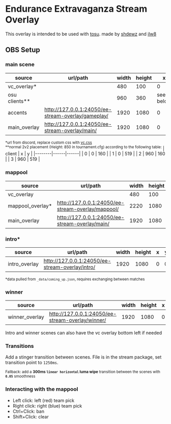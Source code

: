 # Endurance Extravaganza Stream Overlay

This overlay is intended to be used with [tosu](https://github.com/KotRikD/tosu). made by [shdewz](https://github.com/shdewz/4wc-stream-overlay) and [ilw8](https://github.com/ILW8)

## OBS Setup

### main scene  
| source        | url/path                                            | width | height | x         | y         |
|---------------|-----------------------------------------------------|-------|--------|-----------|-----------|
| vc_overlay*   |                                                     | 480   | 100    | 0         | 880       |
| osu clients** |                                                     | 960   | 360    | see below | see below |
| accents       | http://127.0.0.1:24050/ee-stream-overlay/gameplay/  | 1920  | 1080   | 0         | 0         |
| main_overlay  | http://127.0.0.1:24050/ee-stream-overlay/main/      | 1920  | 1080   | 0         | 0         |

<sup>*url from discord, replace custom css with [vc.css](vc.css)</sup><br>
<sup>**normal 2v2 placement (Height: 850 in tournament.cfg) according to the following table:</sup>
| client | x    | y    | 
|--------|------|------|
| 0      | 0    | 160  |
| 1      | 0    | 519  |
| 2      | 960  | 160  |
| 3      | 960  | 519  |

### mappool
| source           | url/path                                           | width | height | x | y   |
|------------------|----------------------------------------------------|-------|--------|---|-----|
| vc_overlay       |                                                    | 480   | 100    | 0 | 880 |
| mappool_overlay* | http://127.0.0.1:24050/ee-stream-overlay/mappool/  | 2220  | 1080   | 0 | 0   |
| main_overlay     | http://127.0.0.1:24050/ee-stream-overlay/main/     | 1920  | 1080   | 0 | 0   |

### intro*
| source           | url/path                                         | width | height | x | y   |
|------------------|--------------------------------------------------|-------|--------|---|-----|
| intro_overlay    | http://127.0.0.1:24050/ee-stream-overlay/intro/  | 1920   | 1080  | 0 | 0   |

<sup>*data pulled from `_data/coming_up.json`, requires exchanging between matches</sup>

### winner
| source           | url/path                                          | width | height | x | y   |
|------------------|---------------------------------------------------|-------|--------|---|-----|
| winner_overlay   | http://127.0.0.1:24050/ee-stream-overlay/winner/  | 1920  | 1080   | 0 | 0   |

Intro and winner scenes can also have the vc overlay bottom left if needed

### Transitions

Add a stinger transition between scenes. File is in the stream package, set transition point to `1250ms`.

<sup>Fallback: add a **300ms `linear horizontal` luma wipe** transition between the scenes with **`0.05`** smoothness</sup>

### Interacting with the mappool
- Left click: left (red) team pick
- Right click: right (blue) team pick
- Ctrl+Click: ban
- Shift+Click: clear
